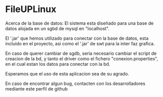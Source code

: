 # FileUPLinux

Acerca de la base de datos:
El sistema esta diseñado para una base de datos alojada en un sgbd de mysql en "localhost".

El '.jar' que hemos utilizado para conectar con la base de datos, esta incluido en el proyecto, asi como el '.jar' de swt 
para la inter faz grafica.

En caso de querer cambiar de sgdb, seria necesario cambiar el script de creacion de la bd, y tanto el driver como el fichero "conexion.properties",
en el cual estan los datos para conectar con la bd.

Esperamos que el uso de esta aplicacion sea de su agrado.

En caso de encontrar algun bug, contacten con los desarrolladores mediante este perfil de github